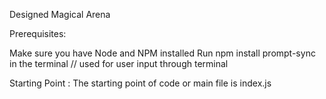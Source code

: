 Designed Magical Arena

Prerequisites:

Make sure you have Node and NPM installed
Run npm install prompt-sync in the terminal  // used for user input through terminal

Starting Point :
The starting point of code or main file is index.js

